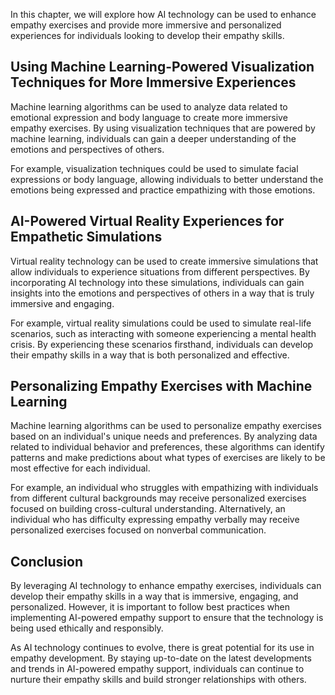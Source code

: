 
In this chapter, we will explore how AI technology can be used to enhance empathy exercises and provide more immersive and personalized experiences for individuals looking to develop their empathy skills.

Using Machine Learning-Powered Visualization Techniques for More Immersive Experiences
--------------------------------------------------------------------------------------

Machine learning algorithms can be used to analyze data related to emotional expression and body language to create more immersive empathy exercises. By using visualization techniques that are powered by machine learning, individuals can gain a deeper understanding of the emotions and perspectives of others.

For example, visualization techniques could be used to simulate facial expressions or body language, allowing individuals to better understand the emotions being expressed and practice empathizing with those emotions.

AI-Powered Virtual Reality Experiences for Empathetic Simulations
-----------------------------------------------------------------

Virtual reality technology can be used to create immersive simulations that allow individuals to experience situations from different perspectives. By incorporating AI technology into these simulations, individuals can gain insights into the emotions and perspectives of others in a way that is truly immersive and engaging.

For example, virtual reality simulations could be used to simulate real-life scenarios, such as interacting with someone experiencing a mental health crisis. By experiencing these scenarios firsthand, individuals can develop their empathy skills in a way that is both personalized and effective.

Personalizing Empathy Exercises with Machine Learning
-----------------------------------------------------

Machine learning algorithms can be used to personalize empathy exercises based on an individual's unique needs and preferences. By analyzing data related to individual behavior and preferences, these algorithms can identify patterns and make predictions about what types of exercises are likely to be most effective for each individual.

For example, an individual who struggles with empathizing with individuals from different cultural backgrounds may receive personalized exercises focused on building cross-cultural understanding. Alternatively, an individual who has difficulty expressing empathy verbally may receive personalized exercises focused on nonverbal communication.

Conclusion
----------

By leveraging AI technology to enhance empathy exercises, individuals can develop their empathy skills in a way that is immersive, engaging, and personalized. However, it is important to follow best practices when implementing AI-powered empathy support to ensure that the technology is being used ethically and responsibly.

As AI technology continues to evolve, there is great potential for its use in empathy development. By staying up-to-date on the latest developments and trends in AI-powered empathy support, individuals can continue to nurture their empathy skills and build stronger relationships with others.
